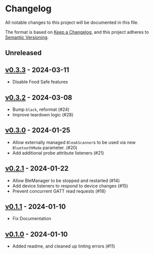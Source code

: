 # Changelog

All notable changes to this project will be documented in this file.

The format is based on [Keep a Changelog](https://keepachangelog.com/en/1.0.0/),
and this project adheres to [Semantic Versioning](https://semver.org/spec/v2.0.0.html).

## Unreleased

## [v0.3.3](https://github.com/legrego/combustion_ble/releases/tag/v0.3.3) - 2024-03-11
- Disable Food Safe features

## [v0.3.2](https://github.com/legrego/combustion_ble/releases/tag/v0.3.2) - 2024-03-08
- Bump `black`, reformat (#24)
- Improve teardown logic (#28)

## [v0.3.0](https://github.com/legrego/combustion_ble/releases/tag/v0.3.0) - 2024-01-25
- Allow externally managed `BleakScanner`s to be used via new `BluetoothMode` parameter. (#20)
- Add additional probe attribute listeners (#21)

## [v0.2.1](https://github.com/legrego/combustion_ble/releases/tag/v0.2.1) - 2024-01-22
- Allow BleManager to be stopped and restarted (#14)
- Add device listeners to respond to device changes (#15)
- Prevent concurrent GATT read requests (#18)

## [v0.1.1](https://github.com/legrego/combustion_ble/releases/tag/v0.1.1) - 2024-01-10
- Fix Documentation

## [v0.1.0](https://github.com/legrego/combustion_ble/releases/tag/v0.1.0) - 2024-01-10
- Added readme, and cleaned up linting errors (#11)

